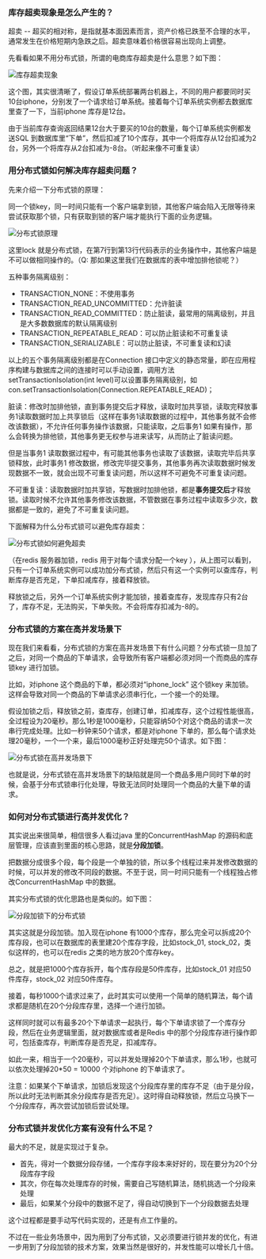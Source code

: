 ### 库存超卖现象是怎么产生的？

超卖 -- 超买的相对称，是指就基本面因素而言，资产价格已跌至不合理的水平，通常发生在价格短期内急跌之后。超卖意味着价格很容易出现向上调整。

先看看如果不用分布式锁，所谓的电商库存超卖是什么意思？如下图：

![库存超卖现象](https://raw.githubusercontent.com/MylittleTown/notes/master/Linked_pictures/%E7%AC%94%E8%AE%B04-%E5%BA%93%E5%AD%98%E8%B6%85%E5%8D%96%E7%8E%B0%E8%B1%A1.png)

这个图，其实很清晰了，假设订单系统部署两台机器上，不同的用户都要同时买10台iphone，分别发了一个请求给订单系统。接着每个订单系统实例都去数据库里查了一下，当前iphone 库存是12台。

由于当前库存查询返回结果12台大于要买的10台的数量，每个订单系统实例都发送SQL 到数据库里“下单”，然后扣减了10个库存，其中一个将库存从12台扣减为2台，另外一个将库存从2台扣减为-8台。（听起来像不可重复读）

### 用分布式锁如何解决库存超卖问题？

先来介绍一下分布式锁的原理：

同一个锁key，同一时间只能有一个客户端拿到锁，其他客户端会陷入无限等待来尝试获取那个锁，只有获取到锁的客户端才能执行下面的业务逻辑。

![分布式锁原理](https://raw.githubusercontent.com/MylittleTown/notes/master/Linked_pictures/%E7%AC%94%E8%AE%B04-%E5%88%86%E5%B8%83%E5%BC%8F%E9%94%81%E5%8E%9F%E7%90%86%E4%BB%A3%E7%A0%81.png)

这里lock 就是分布式锁，在第7行到第13行代码表示的业务操作中，其他客户端是不可以做相同操作的。（Q: 那如果这里我们在数据库的表中增加排他锁呢？）

五种事务隔离级别：

- TRANSACTION_NONE：不使用事务
- TRANSACTION_READ_UNCOMMITTED：允许脏读
- TRANSACTION_READ_COMMITTED：防止脏读，最常用的隔离级别，并且是大多数数据库的默认隔离级别
- TRANSACTION_REPEATABLE_READ：可以防止脏读和不可重复读
- TRANSACTION_SERIALIZABLE：可以防止脏读，不可重复读和幻读

以上的五个事务隔离级别都是在Connection 接口中定义的静态常量，即在应用程序构建与数据库之间的连接时可以手动设置，调用方法setTransactionIsolation(int level)可以设置事务隔离级别，如con.setTransactionIsolation(Connection.REPEATABLE_READ)；

脏读：修改时加排他锁，直到事务提交后才释放，读取时加共享锁，读取完释放事务1读取数据时加上共享锁后（这样在事务1读取数据的过程中，其他事务就不会修改该数据），不允许任何事务操作该数据，只能读取，之后事务1 如果有操作，那么会转换为排他锁，其他事务更无权参与进来读写，从而防止了脏读问题。

但是当事务1 读取数据过程中，有可能其他事务也读取了该数据，读取完毕后共享锁释放，此时事务1 修改数据，修改完毕提交事务，其他事务再次读取数据时候发现数据不一致，就会出现不可重复读问题，所以这样不可避免不可重复读问题。

不可重复读：读取数据时加共享锁，写数据时加排他锁，都是**事务提交后**才释放锁。读取时候不允许其他事务修改该数据，不管数据在事务过程中读取多少次，数据都是一致的，避免了不可重复读问题。

下面解释为什么分布式锁可以避免库存超卖：

![分布式锁如何避免超卖](https://raw.githubusercontent.com/MylittleTown/notes/master/Linked_pictures/%E7%AC%94%E8%AE%B04-%E5%88%86%E5%B8%83%E5%BC%8F%E9%94%81%E5%A6%82%E4%BD%95%E9%81%BF%E5%85%8D%E8%B6%85%E5%8D%96.png)

（在redis 服务器加锁，redis 用于对每个请求分配一个key ），从上图可以看到，只有一个订单系统实例可以成功加分布式锁，然后只有这一个实例可以查库存，判断库存是否充足，下单扣减库存，接着释放锁。

释放锁之后，另外一个订单系统实例才能加锁，接着查库存，发现库存只有2台了，库存不足，无法购买，下单失败。不会将库存扣减为-8的。

### 分布式锁的方案在高并发场景下

现在我们来看看，分布式锁的方案在高并发场景下有什么问题？分布式锁一旦加了之后，对同一个商品的下单请求，会导致所有客户端都必须对同一个而商品的库存锁key 进行加锁。

比如，对iphone 这个商品的下单，都必须对“iphone_lock” 这个锁key 来加锁。这样会导致对同一个商品的下单请求必须串行化，一个接一个的处理。

假设加锁之后，释放锁之前，查库存，创建订单，扣减库存，这个过程性能很高，全过程设为20毫秒。那么1秒是1000毫秒，只能容纳50个对这个商品的请求一次串行完成处理。比如一秒钟来50个请求，都是对iphone 下单的，那么每个请求处理20毫秒，一个一个来，最后1000毫秒正好处理完50个请求。如下图：

![分布式锁在高并发场景下](https://raw.githubusercontent.com/MylittleTown/notes/master/Linked_pictures/%E7%AC%94%E8%AE%B04-%E5%88%86%E5%B8%83%E5%BC%8F%E9%94%81%E5%9C%A8%E9%AB%98%E5%B9%B6%E5%8F%91%E5%9C%BA%E6%99%AF%E4%B8%8B.png)

也就是说，分布式锁在高并发场景下的缺陷就是同一个商品多用户同时下单的时候，会基于分布式锁串行化处理，导致无法同时处理同一个商品的大量下单的请求。

### 如何对分布式锁进行高并发优化？

其实说出来很简单，相信很多人看过java 里的ConcurrentHashMap 的源码和底层管理，应该直到里面的核心思路，就是**分段加锁**。

把数据分成很多个段，每个段是一个单独的锁，所以多个线程过来并发修改数据的时候，可以并发的修改不同段的数据。不至于说，同一时间只能有一个线程独占修改ConcurrentHashMap 中的数据。

其实分布式锁的优化思路也是类似的。如下图：

![分段加锁下的分布式锁](https://raw.githubusercontent.com/MylittleTown/notes/master/Linked_pictures/%E7%AC%94%E8%AE%B04-%E5%88%86%E6%AE%B5%E5%8A%A0%E9%94%81%E4%B8%8B%E7%9A%84%E5%88%86%E5%B8%83%E5%BC%8F%E9%94%81.png)

其实这就是分段加锁。加入现在iphone 有1000个库存，那么完全可以拆成20个库存段，也可以在数据库的表里建20个库存字段，比如stock_01, stock_02，类似这样的，也可以在redis 之类的地方放20个库存key。

总之，就是把1000个库存拆开，每个库存段是50件库存，比如stock_01 对应50件库存，stock_02 对应50件库存。

接着，每秒1000个请求过来了，此时其实可以使用一个简单的随机算法，每个请求都是随机在20个分段库存里，选择一个进行加锁。

这样同时就可以有最多20个下单请求一起执行，每个下单请求锁了一个库存分段，然后在业务逻辑里面，就对数据库或者是Redis 中的那个分段库存进行操作即可，包括查库存，判断库存是否充足，扣减库存。

如此一来，相当于一个20毫秒，可以并发处理掉20个下单请求，那么1秒，也就可以依次处理掉20*50 = 10000 个对iphone 的下单请求了。

注意：如果某个下单请求，加锁后发现这个分段库存里的库存不足（由于是分段，所以此时无法判断其余分段库存是否充足）。这时得自动释放锁，然后立马换下一个分段库存，再次尝试加锁后尝试处理。

### 分布式锁并发优化方案有没有什么不足？

最大的不足，就是实现过于复杂。

- 首先，得对一个数据分段存储，一个库存字段本来好好的，现在要分为20个分段库存字段
- 其次，你在每次处理库存的时候，需要自己写随机算法，随机挑选一个分段来处理
- 最后，如果某个分段中的数据不足了，得自动切换到下一个分段数据去处理

这个过程都是要手动写代码实现的，还是有点工作量的。

不过在一些业务场景中，因为用到了分布式锁，又必须要进行锁并发的优化，有进一步用到了分段加锁的技术方案，效果当然是很好的，并发性能可以增长几十倍。